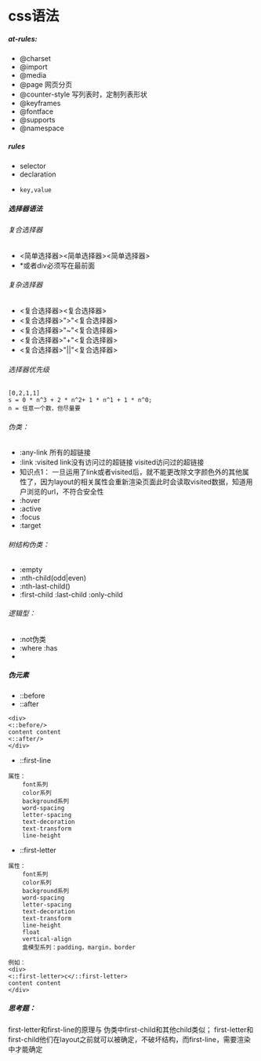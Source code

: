 # css语法
##### at-rules:
- @charset 
- @import
- @media
- @page  网页分页
- @counter-style 写列表时，定制列表形状
- @keyframes
- @fontface
- @supports
- @namespace

##### rules
- selector
- declaration
-     key,value

##### 选择器语法
###### 复合选择器
- <简单选择器><简单选择器><简单选择器>
- *或者div必须写在最前面

###### 复杂选择器
- <复合选择器><space><复合选择器>
- <复合选择器>">"<复合选择器>
- <复合选择器>"~"<复合选择器>
- <复合选择器>"+"<复合选择器>
- <复合选择器>"||"<复合选择器>   

###### 选择器优先级


```
[0,2,1,1]
s = 0 * n^3 + 2 * n^2+ 1 * n^1 + 1 * n^0;
n = 任意一个数，但尽量要
```

###### 伪类：
- :any-link  所有的超链接
- :link :visited link没有访问过的超链接  visited访问过的超链接
- 知识点1： 一旦运用了link或者visited后，就不能更改除文字颜色外的其他属性了，因为layout的相关属性会重新渲染页面此时会读取visited数据，知道用户浏览的url，不符合安全性
- :hover
- :active
- :focus
- :target

###### 树结构伪类：
- :empty
- :nth-child(odd|even)
- :nth-last-child()
- :first-child :last-child :only-child

###### 逻辑型：
- :not伪类
- :where :has
- 

##### 伪元素
- ::before
- ::after


```
<div>
<::before/>
content content
<::after/>
</div>
```


- ::first-line
    
```
属性：
    font系列
    color系列
    background系列
    word-spacing
    letter-spacing
    text-decoration
    text-transform
    line-height
```

- ::first-letter
    
```
属性：
    font系列
    color系列
    background系列
    word-spacing
    letter-spacing
    text-decoration
    text-transform
    line-height
    float
    vertical-align
    盒模型系列：padding，margin，border
```


```
例如：
<div>
<::first-letter>c</::first-letter>
content content
</div>
```



##### 思考题：
first-letter和first-line的原理与 伪类中first-child和其他child类似；
first-letter和first-child他们在layout之前就可以被确定，不破坏结构，而first-line，需要渲染中才能确定